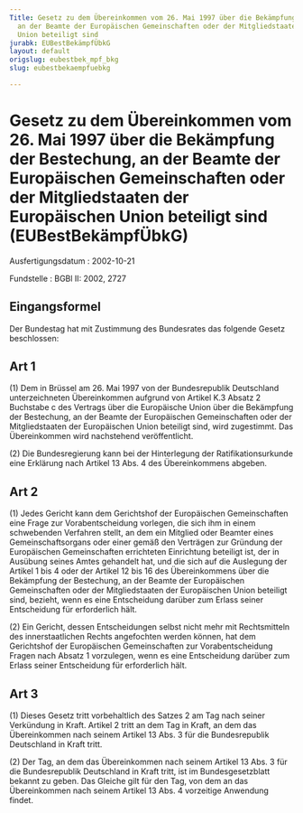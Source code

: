 ```yaml
---
Title: Gesetz zu dem Übereinkommen vom 26. Mai 1997 über die Bekämpfung der Bestechung,
  an der Beamte der Europäischen Gemeinschaften oder der Mitgliedstaaten der Europäischen
  Union beteiligt sind
jurabk: EUBestBekämpfÜbkG
layout: default
origslug: eubestbek_mpf_bkg
slug: eubestbekaempfuebkg

---
```


# Gesetz zu dem Übereinkommen vom 26. Mai 1997 über die Bekämpfung der Bestechung, an der Beamte der Europäischen Gemeinschaften oder der Mitgliedstaaten der Europäischen Union beteiligt sind (EUBestBekämpfÜbkG)

Ausfertigungsdatum
:   2002-10-21

Fundstelle
:   BGBl II: 2002, 2727

## Eingangsformel

Der Bundestag hat mit Zustimmung des Bundesrates das folgende Gesetz
beschlossen:

## Art 1

(1) Dem in Brüssel am 26. Mai 1997 von der Bundesrepublik Deutschland
unterzeichneten Übereinkommen aufgrund von Artikel K.3 Absatz 2
Buchstabe c des Vertrags über die Europäische Union über die
Bekämpfung der Bestechung, an der Beamte der Europäischen
Gemeinschaften oder der Mitgliedstaaten der Europäischen Union
beteiligt sind, wird zugestimmt. Das Übereinkommen wird nachstehend
veröffentlicht.

(2) Die Bundesregierung kann bei der Hinterlegung der
Ratifikationsurkunde eine Erklärung nach Artikel 13 Abs. 4 des
Übereinkommens abgeben.

## Art 2

(1) Jedes Gericht kann dem Gerichtshof der Europäischen Gemeinschaften
eine Frage zur Vorabentscheidung vorlegen, die sich ihm in einem
schwebenden Verfahren stellt, an dem ein Mitglied oder Beamter eines
Gemeinschaftsorgans oder einer gemäß den Verträgen zur Gründung der
Europäischen Gemeinschaften errichteten Einrichtung beteiligt ist, der
in Ausübung seines Amtes gehandelt hat, und die sich auf die Auslegung
der Artikel 1 bis 4 oder der Artikel 12 bis 16 des Übereinkommens über
die Bekämpfung der Bestechung, an der Beamte der Europäischen
Gemeinschaften oder der Mitgliedstaaten der Europäischen Union
beteiligt sind, bezieht, wenn es eine Entscheidung darüber zum Erlass
seiner Entscheidung für erforderlich hält.

(2) Ein Gericht, dessen Entscheidungen selbst nicht mehr mit
Rechtsmitteln des innerstaatlichen Rechts angefochten werden können,
hat dem Gerichtshof der Europäischen Gemeinschaften zur
Vorabentscheidung Fragen nach Absatz 1 vorzulegen, wenn es eine
Entscheidung darüber zum Erlass seiner Entscheidung für erforderlich
hält.

## Art 3

(1) Dieses Gesetz tritt vorbehaltlich des Satzes 2 am Tag nach seiner
Verkündung in Kraft. Artikel 2 tritt an dem Tag in Kraft, an dem das
Übereinkommen nach seinem Artikel 13 Abs. 3 für die Bundesrepublik
Deutschland in Kraft tritt.

(2) Der Tag, an dem das Übereinkommen nach seinem Artikel 13 Abs. 3
für die Bundesrepublik Deutschland in Kraft tritt, ist im
Bundesgesetzblatt bekannt zu geben. Das Gleiche gilt für den Tag, von
dem an das Übereinkommen nach seinem Artikel 13 Abs. 4 vorzeitige
Anwendung findet.

